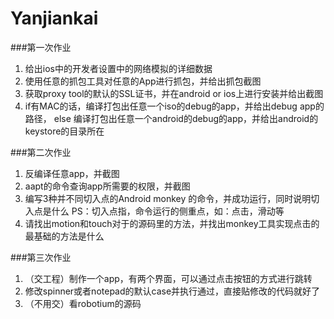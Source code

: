# Yanjiankai

###第一次作业 
1. 给出ios中的开发者设置中的网络模拟的详细数据 
2. 使用任意的抓包工具对任意的App进行抓包，并给出抓包截图 
3. 获取proxy tool的默认的SSL证书，并在android or ios上进行安装并给出截图 
4. if有MAC的话，编译打包出任意一个iso的debug的app，并给出debug app的路径，
   else 编译打包出任意一个android的debug的app，并给出android的keystore的目录所在
   
###第二次作业 
1. 反编译任意app，并截图   
2. aapt的命令查询app所需要的权限，并截图
3. 编写3种并不同切入点的Android monkey 的命令，并成功运行，同时说明切入点是什么
   PS：切入点指，命令运行的侧重点，如：点击，滑动等
4. 请找出motion和touch对于的源码里的方法，并找出monkey工具实现点击的最基础的方法是什么


###第三次作业 
1. （交工程）制作一个app，有两个界面，可以通过点击按钮的方式进行跳转
2.  修改spinner或者notepad的默认case并执行通过，直接贴修改的代码就好了
3.  （不用交）看robotium的源码

